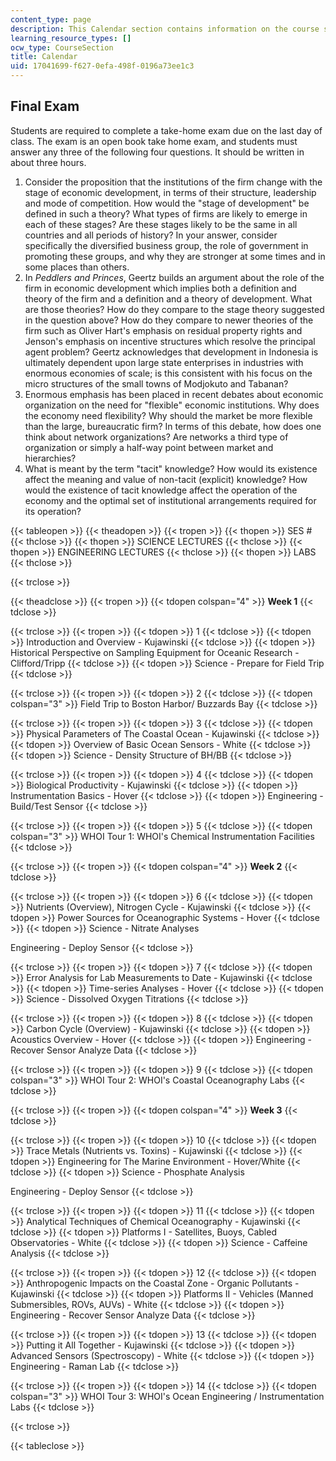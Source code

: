 ```yaml
---
content_type: page
description: This Calendar section contains information on the course schedule.
learning_resource_types: []
ocw_type: CourseSection
title: Calendar
uid: 17041699-f627-0efa-498f-0196a73ee1c3
---
```


Final Exam
----------

Students are required to complete a take-home exam due on the last day of class. The exam is an open book take home exam, and students must answer any three of the following four questions. It should be written in about three hours.

1.  Consider the proposition that the institutions of the firm change with the stage of economic development, in terms of their structure, leadership and mode of competition. How would the "stage of development" be defined in such a theory? What types of firms are likely to emerge in each of these stages? Are these stages likely to be the same in all countries and all periods of history? In your answer, consider specifically the diversified business group, the role of government in promoting these groups, and why they are stronger at some times and in some places than others.
2.  In _Peddlers and Princes_, Geertz builds an argument about the role of the firm in economic development which implies both a definition and theory of the firm and a definition and a theory of development. What are those theories? How do they compare to the stage theory suggested in the question above? How do they compare to newer theories of the firm such as Oliver Hart's emphasis on residual property rights and Jenson's emphasis on incentive structures which resolve the principal agent problem? Geertz acknowledges that development in Indonesia is ultimately dependent upon large state enterprises in industries with enormous economies of scale; is this consistent with his focus on the micro structures of the small towns of Modjokuto and Tabanan?
3.  Enormous emphasis has been placed in recent debates about economic organization on the need for "flexible" economic institutions. Why does the economy need flexibility? Why should the market be more flexible than the large, bureaucratic firm? In terms of this debate, how does one think about network organizations? Are networks a third type of organization or simply a half-way point between market and hierarchies?
4.  What is meant by the term "tacit" knowledge? How would its existence affect the meaning and value of non-tacit (explicit) knowledge? How would the existence of tacit knowledge affect the operation of the economy and the optimal set of institutional arrangements required for its operation?

{{< tableopen >}}
{{< theadopen >}}
{{< tropen >}}
{{< thopen >}}
SES #
{{< thclose >}}
{{< thopen >}}
SCIENCE LECTURES
{{< thclose >}}
{{< thopen >}}
ENGINEERING LECTURES
{{< thclose >}}
{{< thopen >}}
LABS
{{< thclose >}}

{{< trclose >}}

{{< theadclose >}}
{{< tropen >}}
{{< tdopen colspan="4" >}}
**Week 1**
{{< tdclose >}}

{{< trclose >}}
{{< tropen >}}
{{< tdopen >}}
1
{{< tdclose >}}
{{< tdopen >}}
Introduction and Overview - Kujawinski
{{< tdclose >}}
{{< tdopen >}}
Historical Perspective on Sampling Equipment for Oceanic Research - Clifford/Tripp
{{< tdclose >}}
{{< tdopen >}}
Science - Prepare for Field Trip
{{< tdclose >}}

{{< trclose >}}
{{< tropen >}}
{{< tdopen >}}
2
{{< tdclose >}}
{{< tdopen colspan="3" >}}
Field Trip to Boston Harbor/ Buzzards Bay
{{< tdclose >}}

{{< trclose >}}
{{< tropen >}}
{{< tdopen >}}
3
{{< tdclose >}}
{{< tdopen >}}
Physical Parameters of The Coastal Ocean - Kujawinski
{{< tdclose >}}
{{< tdopen >}}
Overview of Basic Ocean Sensors - White
{{< tdclose >}}
{{< tdopen >}}
Science - Density Structure of BH/BB
{{< tdclose >}}

{{< trclose >}}
{{< tropen >}}
{{< tdopen >}}
4
{{< tdclose >}}
{{< tdopen >}}
Biological Productivity - Kujawinski
{{< tdclose >}}
{{< tdopen >}}
Instrumentation Basics - Hover
{{< tdclose >}}
{{< tdopen >}}
Engineering - Build/Test Sensor
{{< tdclose >}}

{{< trclose >}}
{{< tropen >}}
{{< tdopen >}}
5
{{< tdclose >}}
{{< tdopen colspan="3" >}}
WHOI Tour 1: WHOI's Chemical Instrumentation Facilities
{{< tdclose >}}

{{< trclose >}}
{{< tropen >}}
{{< tdopen colspan="4" >}}
**Week 2**
{{< tdclose >}}

{{< trclose >}}
{{< tropen >}}
{{< tdopen >}}
6
{{< tdclose >}}
{{< tdopen >}}
Nutrients (Overview), Nitrogen Cycle - Kujawinski
{{< tdclose >}}
{{< tdopen >}}
Power Sources for Oceanographic Systems - Hover
{{< tdclose >}}
{{< tdopen >}}
Science - Nitrate Analyses  
  
Engineering - Deploy Sensor
{{< tdclose >}}

{{< trclose >}}
{{< tropen >}}
{{< tdopen >}}
7
{{< tdclose >}}
{{< tdopen >}}
Error Analysis for Lab Measurements to Date - Kujawinski
{{< tdclose >}}
{{< tdopen >}}
Time-series Analyses - Hover
{{< tdclose >}}
{{< tdopen >}}
Science - Dissolved Oxygen Titrations
{{< tdclose >}}

{{< trclose >}}
{{< tropen >}}
{{< tdopen >}}
8
{{< tdclose >}}
{{< tdopen >}}
Carbon Cycle (Overview) - Kujawinski
{{< tdclose >}}
{{< tdopen >}}
Acoustics Overview - Hover
{{< tdclose >}}
{{< tdopen >}}
Engineering - Recover Sensor Analyze Data
{{< tdclose >}}

{{< trclose >}}
{{< tropen >}}
{{< tdopen >}}
9
{{< tdclose >}}
{{< tdopen colspan="3" >}}
WHOI Tour 2: WHOI's Coastal Oceanography Labs
{{< tdclose >}}

{{< trclose >}}
{{< tropen >}}
{{< tdopen colspan="4" >}}
**Week 3**
{{< tdclose >}}

{{< trclose >}}
{{< tropen >}}
{{< tdopen >}}
10
{{< tdclose >}}
{{< tdopen >}}
Trace Metals (Nutrients vs. Toxins) - Kujawinski
{{< tdclose >}}
{{< tdopen >}}
Engineering for The Marine Environment - Hover/White
{{< tdclose >}}
{{< tdopen >}}
Science - Phosphate Analysis  
  
Engineering - Deploy Sensor
{{< tdclose >}}

{{< trclose >}}
{{< tropen >}}
{{< tdopen >}}
11
{{< tdclose >}}
{{< tdopen >}}
Analytical Techniques of Chemical Oceanography - Kujawinski
{{< tdclose >}}
{{< tdopen >}}
Platforms I - Satellites, Buoys, Cabled Observatories - White
{{< tdclose >}}
{{< tdopen >}}
Science - Caffeine Analysis
{{< tdclose >}}

{{< trclose >}}
{{< tropen >}}
{{< tdopen >}}
12
{{< tdclose >}}
{{< tdopen >}}
Anthropogenic Impacts on the Coastal Zone - Organic Pollutants - Kujawinski
{{< tdclose >}}
{{< tdopen >}}
Platforms II - Vehicles (Manned Submersibles, ROVs, AUVs) - White
{{< tdclose >}}
{{< tdopen >}}
Engineering - Recover Sensor Analyze Data
{{< tdclose >}}

{{< trclose >}}
{{< tropen >}}
{{< tdopen >}}
13
{{< tdclose >}}
{{< tdopen >}}
Putting it All Together - Kujawinski
{{< tdclose >}}
{{< tdopen >}}
Advanced Sensors (Spectroscopy) - White
{{< tdclose >}}
{{< tdopen >}}
Engineering - Raman Lab
{{< tdclose >}}

{{< trclose >}}
{{< tropen >}}
{{< tdopen >}}
14
{{< tdclose >}}
{{< tdopen colspan="3" >}}
WHOI Tour 3: WHOI's Ocean Engineering / Instrumentation Labs
{{< tdclose >}}

{{< trclose >}}

{{< tableclose >}}